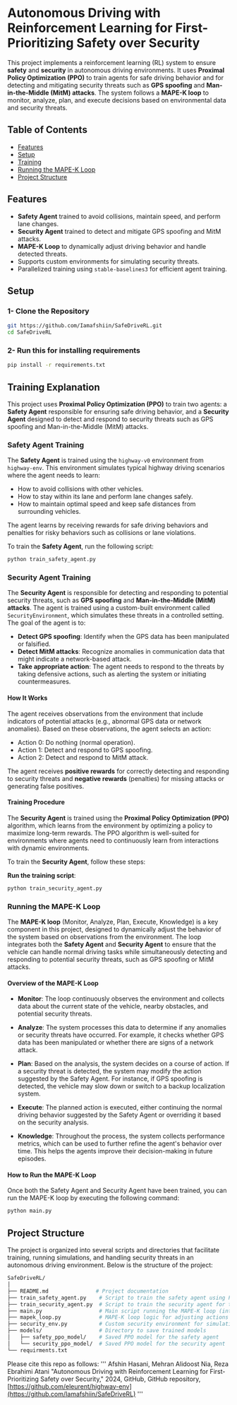 # Autonomous Driving with Reinforcement Learning for First-Prioritizing Safety over Security

This project implements a reinforcement learning (RL) system to ensure **safety** and **security** in autonomous driving environments. It uses **Proximal Policy Optimization (PPO)** to train agents for safe driving behavior and for detecting and mitigating security threats such as **GPS spoofing** and **Man-in-the-Middle (MitM) attacks**. The system follows a **MAPE-K loop** to monitor, analyze, plan, and execute decisions based on environmental data and security threats.

## Table of Contents
- [Features](#features)
- [Setup](#setup)
- [Training](#training)
- [Running the MAPE-K Loop](#running-the-mape-k-loop)
- [Project Structure](#project-structure)

## Features
- **Safety Agent** trained to avoid collisions, maintain speed, and perform lane changes.
- **Security Agent** trained to detect and mitigate GPS spoofing and MitM attacks.
- **MAPE-K Loop** to dynamically adjust driving behavior and handle detected threats.
- Supports custom environments for simulating security threats.
- Parallelized training using `stable-baselines3` for efficient agent training.

## Setup

### 1- Clone the Repository
```bash
git https://github.com/Iamafshiin/SafeDriveRL.git
cd SafeDriveRL
```
### 2- Run this for installing requirements
```bash
pip install -r requirements.txt
```

## Training Explanation

This project uses **Proximal Policy Optimization (PPO)** to train two agents: a **Safety Agent** responsible for ensuring safe driving behavior, and a **Security Agent** designed to detect and respond to security threats such as GPS spoofing and Man-in-the-Middle (MitM) attacks.

### Safety Agent Training

The **Safety Agent** is trained using the `highway-v0` environment from `highway-env`. This environment simulates typical highway driving scenarios where the agent needs to learn:
- How to avoid collisions with other vehicles.
- How to stay within its lane and perform lane changes safely.
- How to maintain optimal speed and keep safe distances from surrounding vehicles.

The agent learns by receiving rewards for safe driving behaviors and penalties for risky behaviors such as collisions or lane violations. 

To train the **Safety Agent**, run the following script:

```bash
python train_safety_agent.py
```

### Security Agent Training

The **Security Agent** is responsible for detecting and responding to potential security threats, such as **GPS spoofing** and **Man-in-the-Middle (MitM) attacks**. The agent is trained using a custom-built environment called `SecurityEnvironment`, which simulates these threats in a controlled setting. The goal of the agent is to:
- **Detect GPS spoofing**: Identify when the GPS data has been manipulated or falsified.
- **Detect MitM attacks**: Recognize anomalies in communication data that might indicate a network-based attack.
- **Take appropriate action**: The agent needs to respond to the threats by taking defensive actions, such as alerting the system or initiating countermeasures.

#### How It Works

The agent receives observations from the environment that include indicators of potential attacks (e.g., abnormal GPS data or network anomalies). Based on these observations, the agent selects an action:
- Action 0: Do nothing (normal operation).
- Action 1: Detect and respond to GPS spoofing.
- Action 2: Detect and respond to MitM attack.

The agent receives **positive rewards** for correctly detecting and responding to security threats and **negative rewards** (penalties) for missing attacks or generating false positives.

#### Training Procedure

The **Security Agent** is trained using the **Proximal Policy Optimization (PPO)** algorithm, which learns from the environment by optimizing a policy to maximize long-term rewards. The PPO algorithm is well-suited for environments where agents need to continuously learn from interactions with dynamic environments.

To train the **Security Agent**, follow these steps:

**Run the training script**:
   
```bash
python train_security_agent.py
```

### Running the MAPE-K Loop

The **MAPE-K loop** (Monitor, Analyze, Plan, Execute, Knowledge) is a key component in this project, designed to dynamically adjust the behavior of the system based on observations from the environment. The loop integrates both the **Safety Agent** and **Security Agent** to ensure that the vehicle can handle normal driving tasks while simultaneously detecting and responding to potential security threats, such as GPS spoofing or MitM attacks.

#### Overview of the MAPE-K Loop

- **Monitor**: The loop continuously observes the environment and collects data about the current state of the vehicle, nearby obstacles, and potential security threats.
  
- **Analyze**: The system processes this data to determine if any anomalies or security threats have occurred. For example, it checks whether GPS data has been manipulated or whether there are signs of a network attack.
  
- **Plan**: Based on the analysis, the system decides on a course of action. If a security threat is detected, the system may modify the action suggested by the Safety Agent. For instance, if GPS spoofing is detected, the vehicle may slow down or switch to a backup localization system.
  
- **Execute**: The planned action is executed, either continuing the normal driving behavior suggested by the Safety Agent or overriding it based on the security analysis.
  
- **Knowledge**: Throughout the process, the system collects performance metrics, which can be used to further refine the agent's behavior over time. This helps the agents improve their decision-making in future episodes.

#### How to Run the MAPE-K Loop

Once both the Safety Agent and Security Agent have been trained, you can run the MAPE-K loop by executing the following command:

```bash
python main.py
```

## Project Structure

The project is organized into several scripts and directories that facilitate training, running simulations, and handling security threats in an autonomous driving environment. Below is the structure of the project:

```bash
SafeDriveRL/
│
├── README.md               # Project documentation
├── train_safety_agent.py    # Script to train the safety agent using PPO
├── train_security_agent.py  # Script to train the security agent for threat detection
├── main.py                  # Main script running the MAPE-K loop (integrating safety and security agents)
├── mapek_loop.py            # MAPE-K loop logic for adjusting actions based on analysis
├── security_env.py          # Custom security environment for simulating GPS spoofing and MitM attacks
├── models/                  # Directory to save trained models
│   ├── safety_ppo_model/    # Saved PPO model for the safety agent
│   └── security_ppo_model/  # Saved PPO model for the security agent
└── requirments.txt           
```

Please cite this repo as follows:
'''
Afshin Hasani, Mehran Alidoost Nia, Reza Ebrahimi Atani "Autonomous Driving with Reinforcement Learning for First-Prioritizing Safety over Security," 2024, GitHub, GitHub repository, [https://github.com/eleurent/highway-env](https://github.com/Iamafshiin/SafeDriveRL)
'''
